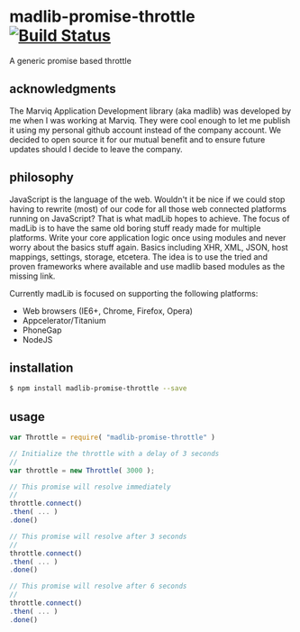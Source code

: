 # madlib-promise-throttle [![Build Status](https://travis-ci.org/Qwerios/madlib-promise-throttle.svg?branch=master)](https://travis-ci.org/Qwerios/madlib-promise-throttle)
A generic promise based throttle


## acknowledgments
The Marviq Application Development library (aka madlib) was developed by me when I was working at Marviq. They were cool enough to let me publish it using my personal github account instead of the company account. We decided to open source it for our mutual benefit and to ensure future updates should I decide to leave the company.


## philosophy
JavaScript is the language of the web. Wouldn't it be nice if we could stop having to rewrite (most) of our code for all those web connected platforms running on JavaScript? That is what madLib hopes to achieve. The focus of madLib is to have the same old boring stuff ready made for multiple platforms. Write your core application logic once using modules and never worry about the basics stuff again. Basics including XHR, XML, JSON, host mappings, settings, storage, etcetera. The idea is to use the tried and proven frameworks where available and use madlib based modules as the missing link.

Currently madLib is focused on supporting the following platforms:

* Web browsers (IE6+, Chrome, Firefox, Opera)
* Appcelerator/Titanium
* PhoneGap
* NodeJS


## installation
```bash
$ npm install madlib-promise-throttle --save
```

## usage
```javascript
var Throttle = require( "madlib-promise-throttle" )

// Initialize the throttle with a delay of 3 seconds
//
var throttle = new Throttle( 3000 );

// This promise will resolve immediately
//
throttle.connect()
.then( ... )
.done()

// This promise will resolve after 3 seconds
//
throttle.connect()
.then( ... )
.done()

// This promise will resolve after 6 seconds
//
throttle.connect()
.then( ... )
.done()
```